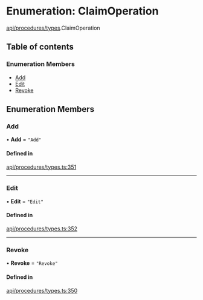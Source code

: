 # Enumeration: ClaimOperation

[api/procedures/types](../wiki/api.procedures.types).ClaimOperation

## Table of contents

### Enumeration Members

- [Add](../wiki/api.procedures.types.ClaimOperation#add)
- [Edit](../wiki/api.procedures.types.ClaimOperation#edit)
- [Revoke](../wiki/api.procedures.types.ClaimOperation#revoke)

## Enumeration Members

### Add

• **Add** = ``"Add"``

#### Defined in

[api/procedures/types.ts:351](https://github.com/PolymeshAssociation/polymesh-sdk/blob/3d14e829/src/api/procedures/types.ts#L351)

___

### Edit

• **Edit** = ``"Edit"``

#### Defined in

[api/procedures/types.ts:352](https://github.com/PolymeshAssociation/polymesh-sdk/blob/3d14e829/src/api/procedures/types.ts#L352)

___

### Revoke

• **Revoke** = ``"Revoke"``

#### Defined in

[api/procedures/types.ts:350](https://github.com/PolymeshAssociation/polymesh-sdk/blob/3d14e829/src/api/procedures/types.ts#L350)
